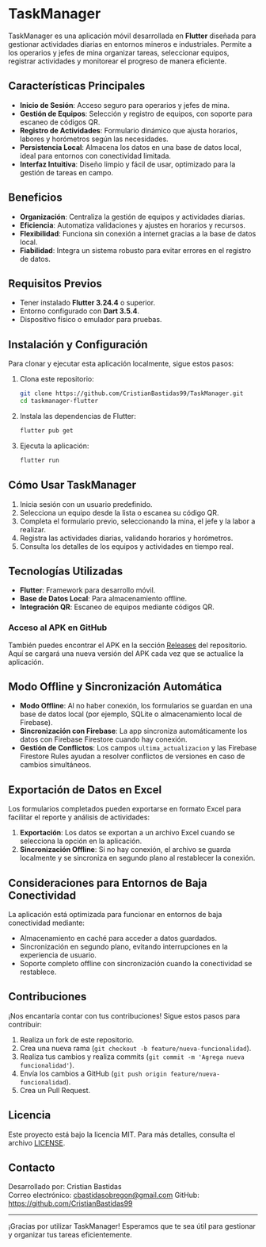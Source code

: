 # TaskManager

TaskManager es una aplicación móvil desarrollada en **Flutter** diseñada para gestionar actividades diarias en entornos mineros e industriales. Permite a los operarios y jefes de mina organizar tareas, seleccionar equipos, registrar actividades y monitorear el progreso de manera eficiente.

## Características Principales

- **Inicio de Sesión**: Acceso seguro para operarios y jefes de mina.
- **Gestión de Equipos**: Selección y registro de equipos, con soporte para escaneo de códigos QR.
- **Registro de Actividades**: Formulario dinámico que ajusta horarios, labores y horómetros según las necesidades.
- **Persistencia Local**: Almacena los datos en una base de datos local, ideal para entornos con conectividad limitada.
- **Interfaz Intuitiva**: Diseño limpio y fácil de usar, optimizado para la gestión de tareas en campo.

## Beneficios

- **Organización**: Centraliza la gestión de equipos y actividades diarias.
- **Eficiencia**: Automatiza validaciones y ajustes en horarios y recursos.
- **Flexibilidad**: Funciona sin conexión a internet gracias a la base de datos local.
- **Fiabilidad**: Integra un sistema robusto para evitar errores en el registro de datos.

## Requisitos Previos

- Tener instalado **Flutter 3.24.4** o superior.
- Entorno configurado con **Dart 3.5.4**.
- Dispositivo físico o emulador para pruebas.

## Instalación y Configuración
Para clonar y ejecutar esta aplicación localmente, sigue estos pasos:

1. Clona este repositorio:
   ```bash
   git clone https://github.com/CristianBastidas99/TaskManager.git
   cd taskmanager-flutter
   ```

2. Instala las dependencias de Flutter:
   ```bash
   flutter pub get
   ```

3. Ejecuta la aplicación:
   ```bash
   flutter run
   ```

## Cómo Usar TaskManager

1. Inicia sesión con un usuario predefinido.
2. Selecciona un equipo desde la lista o escanea su código QR.
3. Completa el formulario previo, seleccionando la mina, el jefe y la labor a realizar.
4. Registra las actividades diarias, validando horarios y horómetros.
5. Consulta los detalles de los equipos y actividades en tiempo real.

## Tecnologías Utilizadas

- **Flutter**: Framework para desarrollo móvil.
- **Base de Datos Local**: Para almacenamiento offline.
- **Integración QR**: Escaneo de equipos mediante códigos QR.

### Acceso al APK en GitHub
También puedes encontrar el APK en la sección [Releases](https://github.com/CristianBastidas99/TaskManager/releases) del repositorio. Aquí se cargará una nueva versión del APK cada vez que se actualice la aplicación.

## Modo Offline y Sincronización Automática
- **Modo Offline**: Al no haber conexión, los formularios se guardan en una base de datos local (por ejemplo, SQLite o almacenamiento local de Firebase).
- **Sincronización con Firebase**: La app sincroniza automáticamente los datos con Firebase Firestore cuando hay conexión.
- **Gestión de Conflictos**: Los campos `ultima_actualizacion` y las Firebase Firestore Rules ayudan a resolver conflictos de versiones en caso de cambios simultáneos.

## Exportación de Datos en Excel
Los formularios completados pueden exportarse en formato Excel para facilitar el reporte y análisis de actividades:

1. **Exportación**: Los datos se exportan a un archivo Excel cuando se selecciona la opción en la aplicación.
2. **Sincronización Offline**: Si no hay conexión, el archivo se guarda localmente y se sincroniza en segundo plano al restablecer la conexión.

## Consideraciones para Entornos de Baja Conectividad
La aplicación está optimizada para funcionar en entornos de baja conectividad mediante:
- Almacenamiento en caché para acceder a datos guardados.
- Sincronización en segundo plano, evitando interrupciones en la experiencia de usuario.
- Soporte completo offline con sincronización cuando la conectividad se restablece.

## Contribuciones
¡Nos encantaría contar con tus contribuciones! Sigue estos pasos para contribuir:

1. Realiza un fork de este repositorio.
2. Crea una nueva rama (`git checkout -b feature/nueva-funcionalidad`).
3. Realiza tus cambios y realiza commits (`git commit -m 'Agrega nueva funcionalidad'`).
4. Envía los cambios a GitHub (`git push origin feature/nueva-funcionalidad`).
5. Crea un Pull Request.

## Licencia
Este proyecto está bajo la licencia MIT. Para más detalles, consulta el archivo [LICENSE](./LICENSE).

## Contacto
Desarrollado por: Cristian Bastidas  
Correo electrónico: cbastidasobregon@gmail.com
GitHub: https://github.com/CristianBastidas99

---
¡Gracias por utilizar TaskManager! Esperamos que te sea útil para gestionar y organizar tus tareas eficientemente.